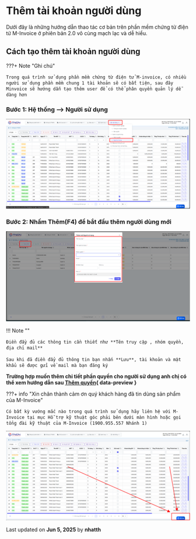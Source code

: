 # **Thêm tài khoản người dùng**

Dưới đây là những hướng dẫn thao tác cơ bản trên phần mềm chứng từ điện tử M-Invoice ở phiên bản 2.0 vô cùng mạch lạc và dễ hiểu.

## **Cách tạo thêm tài khoản người dùng**

???+ Note "Ghi chú"

    Trong quá trình sử dụng phần mềm chứng từ điện tử M-invoice, có nhiều người sử dụng phần mềm chung 1 tài khoản sẽ có bất tiện, sau đây Minvoice sẽ hướng dẫn tạo thêm user để có thể phân quyền quản lý dễ dàng hơn

### **Bước 1: Hệ thống --> Người sử dụng**

![Hình 1](../assets/images/chung-tu/ct_nguoisudung_1.png)

### **Bước 2: Nhấm Thêm(F4) để bắt đầu thêm người dùng mới**

![Hình 2](../assets/images/chung-tu/ct_nguoisudung_2.png)

!!! Note ""

    Điền đầy đủ các thông tin cần thiết như **Tên truy cập , nhóm quyền, địa chỉ mail**

    Sau khi đã điền đẩy đủ thông tin bạn nhấn **Lưu**, tài khoản và mật khẩu sẽ được gửi về mail mà bạn đăng ký

**Trường hợp muốn thêm chi tiết phần quyền cho người sử dụng anh chị có thể xem hướng dẫn sau [Thêm quyền](phan-quyen.md#attribute-lists){ data-preview }**

???+ info "Xin chân thành cảm ơn quý khách hàng đã tin dùng sản phẩm của M-Invoice"

    Có bất kỳ vướng mắc nào trong quá trình sử dụng hãy liên hệ với M-Invoice tại mục Hỗ trợ kỹ thuật góc phải bên dưới màn hình hoặc gọi tổng đài kỹ thuật của M-Invoice (1900.955.557 Nhánh 1)

![Hình 3](../assets/images/chung-tu/hotro.png)

<div class="last-updated">Last updated on <strong>Jun 5, 2025</strong> by <strong>nhatth</strong></div>
